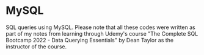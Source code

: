 # MySQL
SQL queries using MySQL. Please note that all these codes were written as part of my notes from learning through Udemy's course "The Complete SQL Bootcamp 2022 - Data Querying Essentials" by Dean Taylor as the instructor of the course. 
